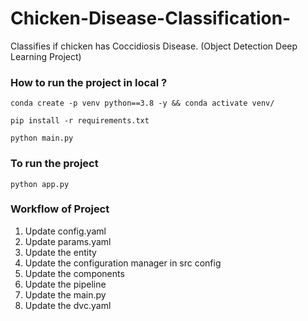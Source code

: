 # Chicken-Disease-Classification-
Classifies if chicken has Coccidiosis Disease. (Object Detection Deep Learning Project)




### How to run the project in local ?

```
conda create -p venv python==3.8 -y && conda activate venv/
```

```
pip install -r requirements.txt
```

```
python main.py 
```

### To run the project

```
python app.py
```

### Workflow of Project

1. Update config.yaml
2. Update params.yaml
3. Update the entity
4. Update the configuration manager in src config
5. Update the components
6. Update the pipeline
7. Update the main.py
8. Update the dvc.yaml